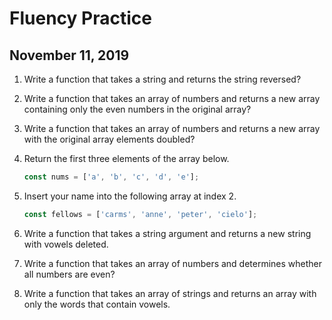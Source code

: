 # Fluency Practice
## November 11, 2019

1. Write a function that takes a string and returns the string reversed?
2. Write a function that takes an array of numbers and returns a new array containing only the even numbers in the original array?
3. Write a function that takes an array of numbers and returns a new array with the original array elements doubled?
4. Return the first three elements of the array below. 
      ```javascript 
      const nums = ['a', 'b', 'c', 'd', 'e'];
      ```

5. Insert your name into the following array at index 2.
      ```javascript
      const fellows = ['carms', 'anne', 'peter', 'cielo'];
      ```

6. Write a function that takes a string argument and returns a new string with vowels deleted.
7. Write a function that takes an array of numbers and determines whether all numbers are even?
8. Write a function that takes an array of strings and returns an array with only the words that contain vowels.
